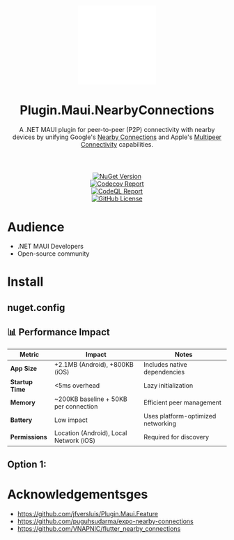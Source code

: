 <div align="center">
  <picture>
    <img src=".assets/nuget.svg" width="180">
  </picture>

  <h1>
    Plugin.Maui.NearbyConnections
  </h1>
  <p>
    A .NET MAUI plugin for peer-to-peer (P2P) connectivity with nearby devices by unifying Google's <a href="https://developers.google.com/nearby/connections/overview" target="_blank">Nearby Connections</a> and Apple's <a href="https://developer.apple.com/documentation/multipeerconnectivity" target="_blank">Multipeer Connectivity</a> capabilities.
  </p>
</div>
<h1>
</h1>
</br>

<div align="center">
  <div>
    <a href="https://www.nuget.org/packages/Plugin.Maui.NearbyConnections">
      <img alt="NuGet Version" src="https://img.shields.io/nuget/v/Plugin.Maui.NearbyConnections?style=for-the-badge">
    </a>
  </div>
  <div>
    <a href="https://codecov.io/gh/phunkeler/Plugin.Maui.NearbyConnections">
      <img alt="Codecov Report" src="https://img.shields.io/codecov/c/gh/phunkeler/Plugin.Maui.NearbyConnections/main?style=for-the-badge">
    </a>
  </div>
  <div>
    <a href="[CODEQL_REPORT_URL]">
        <img alt="CodeQL Report" src="[CODEQL_BADGE_URL]">
    </a>
  </div>
  <div>
    <a href="https://github.com/phunkeler/Plugin.Maui.NearbyConnections/blob/main/LICENSE">
      <img alt="GitHub License" src="https://img.shields.io/github/license/phunkeler/Plugin.Maui.NearbyConnections?style=for-the-badge">
    </a>
  </div>
  </p>
</div>

# Audience
- .NET MAUI Developers
- Open-source community

# Install
## nuget.config

 ## 📊 Performance Impact

  | Metric | Impact | Notes |
  |--------|--------|-------|
  | **App Size** | +2.1MB (Android), +800KB (iOS) | Includes native dependencies |
  | **Startup Time** | <5ms overhead | Lazy initialization |
  | **Memory** | ~200KB baseline + 50KB per connection | Efficient peer management |
  | **Battery** | Low impact | Uses platform-optimized networking |
  | **Permissions** | Location (Android), Local Network (iOS) | Required for discovery |

## Option 1:

# Acknowledgementsges

-   https://github.com/jfversluis/Plugin.Maui.Feature
-   https://github.com/puguhsudarma/expo-nearby-connections
-   https://github.com/VNAPNIC/flutter_nearby_connections
